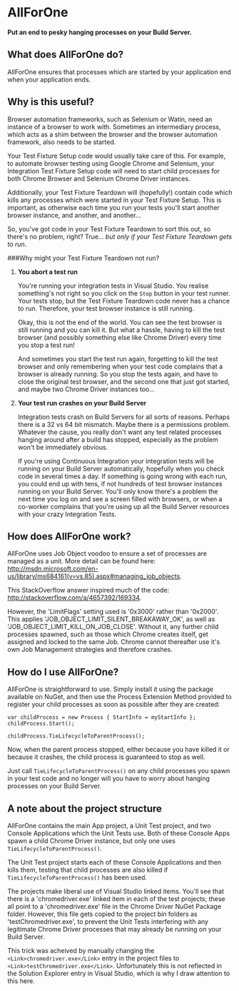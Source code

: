 AllForOne
=========
**Put an end to pesky hanging processes on your Build Server.**

What does AllForOne do?
-----------------------
AllForOne ensures that processes which are started by your application end when your application ends.


Why is this useful?
-------------------
Browser automation frameworks, such as Selenium or Watin, need an instance of a browser to work with. Sometimes an intermediary process, which acts as a shim between the browser and the browser automation framework, also needs to be started.

Your Test Fixture Setup code would usually take care of this. For example, to automate browser testing using Google Chrome and Selenium, your Integration Test Fixture Setup code will need to start child processes for both Chrome Browser and Selenium Chrome Driver instances.

Additionally, your Test Fixture Teardown will (hopefully!) contain code which kills any processes which were started in your Test Fixture Setup. This is important, as otherwise each time you run your tests you'll start another browser instance, and another, and another...

So, you've got code in your Test Fixture Teardown to sort this out, so there's no problem, right? True... *but only if your Test Fixture Teardown gets to run*.

###Why might your Test Fixture Teardown not run?

1. **You abort a test run**

    You're running your integration tests in Visual Studio. You realise something's not right so you click on the `Stop` button in your test runner. Your tests stop, but the Test Fixture Teardown code never has a chance to run. Therefore, your test browser instance is still running.
  
    Okay, this is not the end of the world. You can see the test browser is still running and you can kill it. But what a hassle, having to kill the test browser (and possibly something else like Chrome Driver) every time you stop a test run!
    
    And sometimes you start the test run again, forgetting to kill the test browser and only remembering when your test code complains that a browser is already running. So you stop the tests again, and have to close the original test browser, and the second one that just got started, and maybe two Chrome Driver instances too...
    
2. **Your test run crashes on your Build Server**
 
    Integration tests crash on Build Servers for all sorts of reasons. Perhaps there is a 32 vs 64 bit mismatch. Maybe there is a permissions problem. Whatever the cause, you really don't want any test related processes hanging around after a build has stopped, especially as the problem won't be immediately obvious.

   If you're using Continuous Integration your integration tests will be running on your Build Server automatically, hopefully when you check code in several times a day. If something is going wrong with each run, you could end up with tens, if not hundreds of test browser instances running on your Build Server. You'll only know there's a problem the next time you log on and see a screen filled with browsers, or when a co-worker complains that you're using up all the Build Server resources with your crazy Integration Tests.
   

How does AllForOne work?
------------------------
AllForOne uses Job Object voodoo to ensure a set of processes are managed as a unit. More detail can be found here: http://msdn.microsoft.com/en-us/library/ms684161(v=vs.85).aspx#managing_job_objects.

This StackOverflow answer inspired much of the code: http://stackoverflow.com/a/4657392/169334.

However, the 'LimitFlags' setting used is '0x3000' rather than '0x2000'. This applies 'JOB_OBJECT_LIMIT_SILENT_BREAKAWAY_OK', as well as 'JOB_OBJECT_LIMIT_KILL_ON_JOB_CLOSE'. Without it, any further child processes spawned, such as those which Chrome creates itself, get assigned and locked to the same Job. Chrome cannot thereafter use it's own Job Management strategies and therefore crashes.


How do I use AllForOne?
------------------------
AllForOne is straightforward to use. Simply install it using the package available on NuGet, and then use the Process Extension Method provided to register your child processes as soon as possible after they are created:

    var childProcess = new Process { StartInfo = myStartInfo };
    childProcess.Start();

    childProcess.TieLifecycleToParentProcess();

Now, when the parent process stopped, either because you have killed it or because it crashes, the child process is guaranteed to stop as well.

Just call `TieLifecycleToParentProcess()` on any child processes you spawn in your test code and no longer will you have to worry about hanging processes on your Build Server.


A note about the project structure
----------------------------------
AllForOne contains the main App project, a Unit Test project, and two Console Applications which the Unit Tests use. Both of these Console Apps spawn a child Chrome Driver instance, but only one uses `TieLifecycleToParentProcess()`.

The Unit Test project starts each of these Console Applications and then kills them, testing that child processes are also killed if `TieLifecycleToParentProcess()` has been used.

The projects make liberal use of Visual Studio linked items. You'll see that there is a 'chromedriver.exe' linked item in each of the test projects; these all point to a 'chromedriver.exe' file in the Chrome Driver NuGet Package folder. However, this file gets copied to the project bin folders as 'testChromedriver.exe', to prevent the Unit Tests interfering with any legitimate Chrome Driver processes that may already be running on your Build Server.

This trick was acheived by manually changing the `<Link>chromedriver.exe</Link>` entry in the project files to `<Link>testChromedriver.exe</Link>`. Unfortunately this is not reflected in the Solution Explorer entry in Visual Studio, which is why I draw attention to this here.
